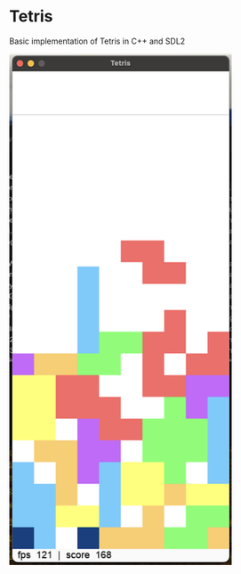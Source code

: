 # Tetris
Basic implementation of Tetris in C++ and SDL2

<img src="assets/screenshot.png" width="400" height="auto" />